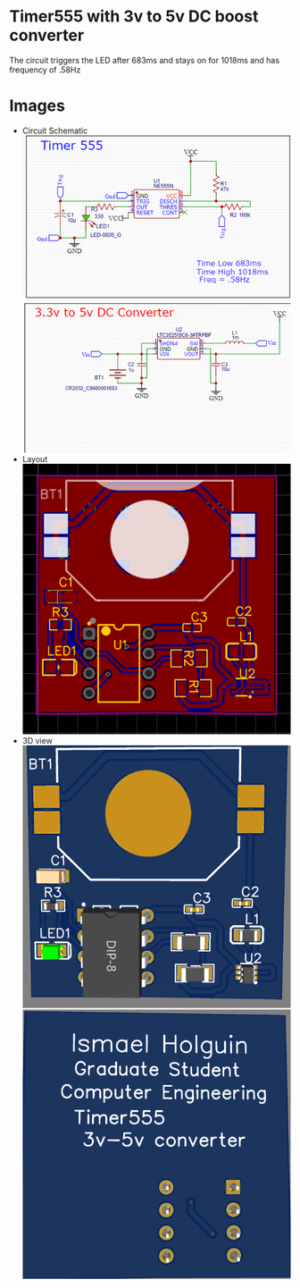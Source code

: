 # Timer555 with 3v to 5v DC boost converter
The circuit triggers the LED after 683ms and stays on for 1018ms and has frequency of .58Hz

# Images
* Circuit Schematic
    <img src="images/Timer555_schematic.png"> 
    <img src="images/3v to 5v Dc converter.png"> 
* Layout
    <img src="images/routing_layout.png"> 
* 3D view    
    <img src="images/3D-topview.png"> 
    <img src="images/3D-bottomview.png"> 